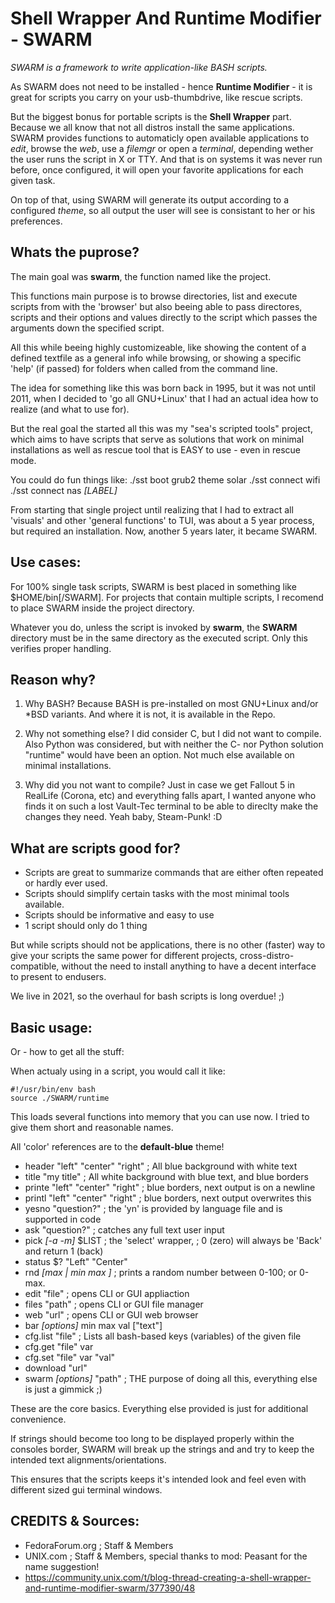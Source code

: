 Shell Wrapper And Runtime Modifier - SWARM
==========================================

_SWARM is a framework to write application-like BASH scripts._


As SWARM does not need to be installed - hence **Runtime Modifier** - 
it is great for scripts you carry on your usb-thumbdrive, like rescue scripts.

But the biggest bonus for portable scripts is the **Shell Wrapper** part.
Because we all know that not all distros install the same applications.
SWARM provides functions to automaticly open available applications to _edit_, browse the _web_, use a _filemgr_ or open a _terminal_, depending wether the user runs the script in X or TTY.
And that is on systems it was never run before, once configured, it will open your favorite applications for each given task.

On top of that, using SWARM will generate its output according to a configured _theme_,
so all output the user will see is consistant to her or his preferences.



Whats the puprose?
------------------

The main goal was **swarm**, the function named like the project.

This functions main purpose is to browse directories, list and execute scripts
from with the 'browser' but also beeing able to pass directores, scripts and their options and values directly to the script which passes the arguments down the specified script.

All this while beeing highly customizeable, like showing the content of a defined textfile as a general info while browsing, or showing a specific 'help' (if passed) for folders when called from the command line.

The idea for something like this was born back in 1995, but it was not until 2011,
when I decided to 'go all GNU+Linux' that I had an actual idea how to realize (and what to use for).


But the real goal the started all this was my "sea's scripted tools" project, 
which aims to have scripts that serve as solutions that work on minimal 
installations as well as rescue tool that is EASY to use - even in rescue mode.

You could do fun things like:
./sst boot grub2 theme solar
./sst connect wifi
./sst connect nas _\[LABEL\]_

From starting that single project until realizing that I had to extract all 'visuals' and other
'general functions' to TUI, was about a 5 year process, but required an installation.
Now, another 5 years later, it became SWARM.



Use cases:
----------

For 100% single task scripts, SWARM is best placed in something like $HOME/bin\[/SWARM\].
For projects that contain multiple scripts, I recomend to place SWARM inside the project directory.

Whatever you do, unless the script is invoked by **swarm**, the **SWARM** directory 
must be in the same directory as the executed script.
Only this verifies proper handling.



Reason why?
-----------

1. Why BASH?
Because BASH is pre-installed on most GNU+Linux and/or *BSD variants.
And where it is not, it is available in the Repo.

2. Why not something else?
I did consider C, but I did not want to compile.
Also Python was considered, but with neither the C- nor Python solution 
"runtime" would have been an option.
Not much else available on minimal installations.

3. Why did you not want to compile?
Just in case we get Fallout 5 in RealLife (Corona, etc) and everything falls apart,
I wanted anyone who finds it on such a lost Vault-Tec terminal to be able to direclty
make the changes they need.
Yeah baby, Steam-Punk! :D



What are scripts good for?
--------------------------

* Scripts are great to summarize commands that are either often repeated or hardly ever used.
* Scripts should simplify certain tasks with the most minimal tools available.
* Scripts should be informative and easy to use
* 1 script should only do 1 thing

But while scripts should not be applications, there is no other (faster) way to 
give your scripts the same power for different projects, cross-distro-compatible,
without the need to install anything to have a decent interface to present to endusers.

We live in 2021, so the overhaul for bash scripts is long overdue! ;)



Basic usage:
------------

Or - how to get all the stuff:

When actualy using in a script, you would call it like:


    #!/usr/bin/env bash
    source ./SWARM/runtime


This loads several functions into memory that you can use now.
I tried to give them short and reasonable names.

All 'color' references are to the __default-blue__ theme!

* header "left" "center" "right" ; All blue background with white text
* title "my title" ; All white background with blue text, and blue borders
* printe "left" "center" "right" ; blue borders, next output is on a newline
* printl "left" "center" "right" ; blue borders, next output overwrites this
* yesno "question?" ; the 'yn' is provided by language file and is supported in code
* ask "question?" ; catches any full text user input
* pick _[-a -m]_ $LIST ; the 'select' wrapper, ; 0 (zero) will always be 'Back' and return 1 (back)
* status $? "Left" "Center"
* rnd _[max | min max ]_ ; prints a random number between 0-100; or 0-max.
* edit "file" ; opens CLI or GUI appliaction
* files "path" ; opens CLI or GUI file manager
* web "url" ; opens CLI or GUI web browser
* bar _[options]_ min max val ["text"]
* cfg.list "file" ; Lists all bash-based keys (variables) of the given file
* cfg.get "file" var
* cfg.set "file" var "val"
* download "url"
* swarm _[options]_ "path" ; THE purpose of doing all this, everything else is just a gimmick ;)

These are the core basics.
Everything else provided is just for additional convenience.

If strings should become too long to be displayed properly
within the consoles border, SWARM will break up the strings
and and try to keep the intended text alignments/orientations.

This ensures that the scripts keeps it's intended look and feel
even with different sized gui terminal windows.



CREDITS & Sources:
------------------
* FedoraForum.org ; Staff & Members
* UNIX.com ; Staff & Members, special thanks to mod: Peasant for the name suggestion!
* https://community.unix.com/t/blog-thread-creating-a-shell-wrapper-and-runtime-modifier-swarm/377390/48
